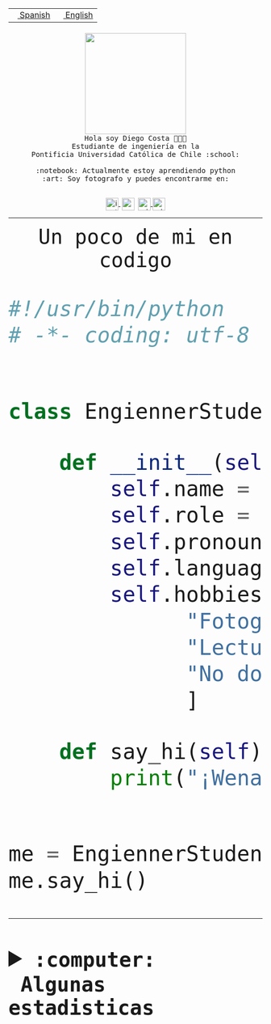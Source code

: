 <table border="0"  align="right">
 <tr><td><a href="README.md"><img src="https://upload.wikimedia.org/wikipedia/commons/thumb/8/89/Bandera_de_Espa%C3%B1a.svg/1200px-Bandera_de_Espa%C3%B1a.svg.png" height="10"> Spanish</a></td>
 <td><a href="README.en.md"><img src="https://upload.wikimedia.org/wikipedia/commons/a/a4/Flag_of_the_United_States.svg" height="10"> English</a></td></tr>
</table><br><br><br>


<p align="center">
  <img src="https://github.com/diegocostares/diegocostares/blob/main/Images/aaa2.gif?raw=true" height="200px">
  <br><samp>
    Hola soy Diego Costa 👨🏻‍💻<br>
    Estudiante de ingeniería en la <br>
    Pontificia Universidad Católica de Chile :school:<br>
  <br>
    :notebook: Actualmente estoy aprendiendo python <br>
    :art: Soy fotografo y puedes encontrarme en: <br>
  <br></samp>
  
</p>

<p align="center">
   <a href="https://instagram.com/diegocosta_no" target="blank">
    <img 
    align="center" src="https://cdn.jsdelivr.net/npm/simple-icons@3.0.1/icons/instagram.svg" alt="instagram" height="25px" width="25px" />
  </a>
  <a style="border: 3px solid; color: white;"href="https://t.me/diegocosta_no" target="blank">
  <img
  align="center" alt="Telegram" width="25px" src="https://icons-for-free.com/iconfiles/png/512/Telegram-1324888767380505522.png" />
</a>
<a href="https://api.whatsapp.com/send?phone=56971897835&text=Hola!" target="blank">
  <img
  align="center" alt="wtsp" width="25px" src="https://img.icons8.com/pastel-glyph/2x/whatsapp--v2.png" />
</a>
<a href="https://www.linkedin.com/in/diego-costa-786249213/" target="blank">
  <img
  align="center" alt="wtsp" width="25px" src="https://img.icons8.com/metro/452/linkedin.png" />
</a>

  </a>
</p>

---


<p align="center"><font size="25"><samp>Un poco de mi en codigo</samp></front></p>


```python
#!/usr/bin/python
# -*- coding: utf-8 -*-


class EngiennerStudent:

    def __init__(self):
        self.name = "Diego Costa"
        self.role = "Estudiante"
        self.pronouns = "he/him"
        self.language_spoken = ["es_CL", "en_US"]
        self.hobbies = [
              "Fotografia",
              "Lectura",
              "No dormir",
              ]

    def say_hi(self):
        print("¡Wena mundo!")


me = EngiennerStudent()
me.say_hi()
```
---
<details>
  <summary><b><samp>:computer: &nbsp;Algunas estadisticas</samp></b></summary>
  <br/></p>

<!--START_SECTION:waka-->
![Code Time](http://img.shields.io/badge/Code%20Time-646%20hrs%2047%20mins-blue)

**Soy nocturno 🦉** 

```text
🌞 Mañana     7 commits      ░░░░░░░░░░░░░░░░░░░░░░░░░   1.47% 
🌆 Día        144 commits    ███████░░░░░░░░░░░░░░░░░░   30.25% 
🌃 Tarde      190 commits    ██████████░░░░░░░░░░░░░░░   39.92% 
🌙 Noche      135 commits    ███████░░░░░░░░░░░░░░░░░░   28.36%

```
📅 **Soy más productivo los Miércoles** 

```text
Lunes        30 commits     █░░░░░░░░░░░░░░░░░░░░░░░░   6.3% 
Martes       51 commits     ██░░░░░░░░░░░░░░░░░░░░░░░   10.71% 
Miércoles    129 commits    ██████░░░░░░░░░░░░░░░░░░░   27.1% 
Jueves       57 commits     ███░░░░░░░░░░░░░░░░░░░░░░   11.97% 
Viernes      37 commits     ██░░░░░░░░░░░░░░░░░░░░░░░   7.77% 
Sábado       71 commits     ███░░░░░░░░░░░░░░░░░░░░░░   14.92% 
Domingo      101 commits    █████░░░░░░░░░░░░░░░░░░░░   21.22%

```


📊 **Esta semana me dediqué a** 

```text
🐱‍💻 Proyectos: 
Web test                 4 hrs 27 mins       ███████████░░░░░░░░░░░░░░   44.39% 
WEB-perfiles             2 hrs 40 mins       ██████░░░░░░░░░░░░░░░░░░░   26.69% 
pricing                  2 hrs 3 mins        █████░░░░░░░░░░░░░░░░░░░░   20.48% 
Web i1                   35 mins             █░░░░░░░░░░░░░░░░░░░░░░░░   5.96% 
2114_pixie               7 mins              ░░░░░░░░░░░░░░░░░░░░░░░░░   1.19%

```


 Last Updated on 19/09/2022 05:41:42 UTC
<!--END_SECTION:waka-->
  
  

<p align="center"> <img src="https://github-readme-stats.vercel.app/api?username=diegocostares&show_icons=true&theme=ayu-mirage" alt="abhisheknaiidu" /></p>
 
</details>
